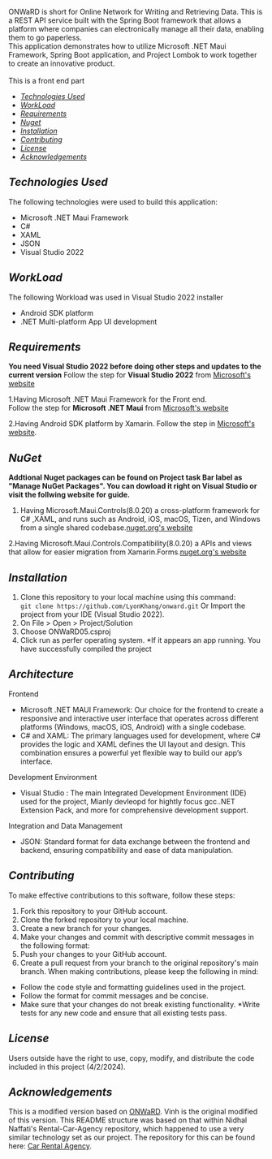 
ONWaRD is short for Online Network for Writing and Retrieving Data. This is a REST API service built with the Spring Boot framework that allows a platform where companies can electronically manage all their data, enabling them to go paperless. <br/>
This application demonstrates how to utilize Microsoft .NET Maui Framework, Spring Boot application, and Project Lombok to work together  to create an innovative product. <br/>
 <br/> This is a front end part <br/>

  * [_Technologies Used_](#technologies-used)
  * [_WorkLoad_](#workload)
  * [_Requirements_](#requirements)
  * [_Nuget_](#nuget)
  * [_Installation_](#installation)
  * [_Contributing_](#contributing)
  * [_License_](#license)
  * [_Acknowledgements_](#acknowledgements)

## _Technologies Used_

The following technologies were used to build this application: <br/>
+ Microsoft .NET Maui Framework <br/>
+ C#
+ XAML
+ JSON
+ Visual Studio 2022 <br/>

## _WorkLoad_

The following Workload  was used in Visual Studio 2022 installer <br/>
+  Android SDK platform
+ .NET Multi-platform App UI development<br/>


## _Requirements_
**You need Visual Studio 2022 before doing other steps and updates to the current version**
Follow the step for **Visual Studio 2022** from [Microsoft's website](https://visualstudio.microsoft.com/downloads/)

1.Having Microsoft .NET Maui Framework for the Front end. <br/>
  Follow the step for **Microsoft .NET Maui** from [Microsoft's website](https://learn.microsoft.com/en-us/dotnet/maui/get-started/installation?view=net-maui-8.0&tabs=vswin)

2.Having Android SDK platform  by Xamarin. Follow the step in [Microsoft's website](https://learn.microsoft.com/en-us/xamarin/android/get-started/installation/android-sdk?tabs=windows).

## _NuGet_
**Addtional Nuget packages can be found on Project task Bar label as "Manage NuGet Packages". You can dowload it right on Visual Studio or visit the follwing website for guide.** 

1. Having Microsoft.Maui.Controls(8.0.20) a cross-platform framework for C# ,XAML, and runs such as Android, iOS, macOS, Tizen, and Windows from a single shared codebase.[nuget.org's website](https://www.nuget.org/packages/Microsoft.Maui.Controls/8.0.20?_src=template) <br>

2.Having Microsoft.Maui.Controls.Compatibility(8.0.20) a APIs and views that allow for easier migration from Xamarin.Forms.[nuget.org's website](https://www.nuget.org/packages/Microsoft.Maui.Controls.Compatibility/8.0.20?_src=template) <br> 


  
## _Installation_

1. Clone this repository to your local machine using this
   command: <br/> `git clone https://github.com/LyonKhang/onward.git`
Or Import the project from your IDE (Visual Studio 2022).
2. On File > Open > Project/Solution
3. Choose ONWaRD05.csproj
4. Click run as perfer operating system.
*If it appears an app running. You have successfully compiled the project

## _Architecture_

Frontend
* Microsoft .NET MAUI Framework: Our choice for the frontend to create a responsive and interactive user interface that operates across different platforms (Windows, macOS, iOS, Android) with a single codebase.
* C# and XAML: The primary languages used for development, where C# provides the logic and XAML defines the UI layout and design. This combination ensures a powerful yet flexible way to build our app’s interface.

Development Environment
* Visual Studio : The main Integrated Development Environment (IDE) used for the project, Mianly devleopd for hightly focus gcc..NET Extension Pack, and more for comprehensive development support.

Integration and Data Management
* JSON: Standard format for data exchange between the frontend and backend, ensuring compatibility and ease of data manipulation.

## _Contributing_
To make effective contributions to this software, follow these steps:
1. Fork this repository to your GitHub account.
2. Clone the forked repository to your local machine.
3. Create a new branch for your changes.
4. Make your changes and commit with descriptive commit messages in the following format:
5. Push your changes to your GitHub account.
6. Create a pull request from your branch to the original repository's main branch.
When making contributions, please keep the following in mind:
* Follow the code style and formatting guidelines used in the project.
* Follow the format for commit messages and be concise.
* Make sure that your changes do not break existing functionality.
*Write tests for any new code and ensure that all existing tests pass.

## _License_
Users outside have the right to use, copy, modify, and distribute the code included in this project (4/2/2024).

## _Acknowledgements_
This is a modified version based on  [ONWaRD](https://github.com/jack-turk-5/onward). Vinh is the original modified of this version.
This README structure was based on that within Nidhal Naffati's Rental-Car-Agency repository, which happened to use a very similar technology set as our project. The repository for this can be found here: [Car Rental Agency](https://github.com/NidhalNaffati/Rental-Car-Agency).
